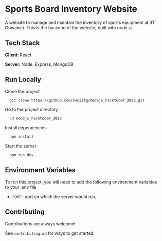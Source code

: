 
# Sports Board Inventory Website

A website to manage and maintain the inventory of sports equipment at IIT Guwahati.
This is the backend of the website, built with node.js




## Tech Stack

**Client:** React

**Server:** Node, Express, MongoDB


## Run Locally

Clone the project

```bash
  git clone https://github.com/swciitg/nodejs_hacktober_2022.git
```

Go to the project directory

```bash
  cd nodejs_hacktober_2022
```

Install dependencies

```bash
  npm install
```

Start the server

```bash
  npm run dev
```


## Environment Variables

To run this project, you will need to add the following environment variables to your .env file

- `PORT` : port on which the server would run.


## Contributing

Contributions are always welcome!

See `contributing.md` for ways to get started.


